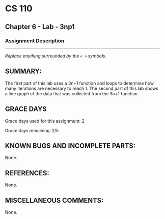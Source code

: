 # CS 110
## Chapter 6 - Lab - 3np1

### [Assignment Description](https://docs.google.com/document/d/1k8qs8vIsvlLiU3KX9Uql6LjVPWp0CBAjo_oArBhH2k4/edit?usp=sharing)

***

_Replace anything surrounded by the `< >` symbols._

## SUMMARY:
The first part of this lab uses a 3n+1 function and loops to determine how many iterations are necessary to reach 1. The second part of this lab shows a line graph of the data that was collected from the 3n+1 function.

## GRACE DAYS
Grace days used for this assignment: 2

Grace days remaining: 2/5

## KNOWN BUGS AND INCOMPLETE PARTS:
None.

## REFERENCES:
None.

## MISCELLANEOUS COMMENTS:
None. 
